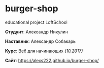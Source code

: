 # burger-shop
educational project LoftSchool

**Студунт**: Александр Никулин

**Наставник**: Александр Собакарь

**Курс**: Веб для начинающих *(10.2017)*

**Сайт**: https://alexs222.github.io/burger-shop/
